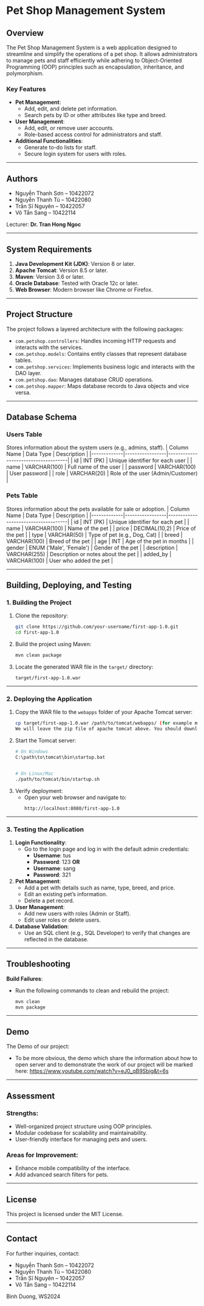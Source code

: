 # **Pet Shop Management System**

## **Overview**
The Pet Shop Management System is a web application designed to streamline and simplify the operations of a pet shop. It allows administrators to manage pets and staff efficiently while adhering to Object-Oriented Programming (OOP) principles such as encapsulation, inheritance, and polymorphism.

### **Key Features**
- **Pet Management**:
  - Add, edit, and delete pet information.
  - Search pets by ID or other attributes like type and breed.
- **User Management**:
  - Add, edit, or remove user accounts.
  - Role-based access control for administrators and staff.
- **Additional Functionalities**:
  - Generate to-do lists for staff.
  - Secure login system for users with roles.

---

## **Authors**
- Nguyễn Thanh Sơn – 10422072
- Nguyễn Thanh Tú – 10422080
- Trần Sĩ Nguyên – 10422057
- Võ Tấn Sang – 10422114

Lecturer: **Dr. Tran Hong Ngoc**

---

## **System Requirements**
1. **Java Development Kit (JDK)**: Version 8 or later.
2. **Apache Tomcat**: Version 8.5 or later.
3. **Maven**: Version 3.6 or later.
4. **Oracle Database**: Tested with Oracle 12c or later.
5. **Web Browser**: Modern browser like Chrome or Firefox.

---

## **Project Structure**
The project follows a layered architecture with the following packages:
- `com.petshop.controllers`: Handles incoming HTTP requests and interacts with the services.
- `com.petshop.models`: Contains entity classes that represent database tables.
- `com.petshop.services`: Implements business logic and interacts with the DAO layer.
- `com.petshop.dao`: Manages database CRUD operations.
- `com.petshop.mapper`: Maps database records to Java objects and vice versa.

---

## **Database Schema**
### **Users Table**
Stores information about the system users (e.g., admins, staff).
| Column Name | Data Type       | Description                         |
|-------------|-----------------|-------------------------------------|
| id          | INT (PK)        | Unique identifier for each user     |
| name        | VARCHAR(100)    | Full name of the user               |
| password    | VARCHAR(100)    | User password                       |
| role        | VARCHAR(20)    | Role of the user (Admin/Customer) |

### **Pets Table**
Stores information about the pets available for sale or adoption.
| Column Name | Data Type       | Description                         |
|-------------|-----------------|-------------------------------------|
| id          | INT (PK)        | Unique identifier for each pet      |
| name        | VARCHAR(100)    | Name of the pet                     |
| price       | DECIMAL(10,2)   | Price of the pet                    |
| type        | VARCHAR(50)     | Type of pet (e.g., Dog, Cat)        |
| breed       | VARCHAR(100)    | Breed of the pet                    |
| age         | INT             | Age of the pet in months            |
| gender      | ENUM ('Male', 'Female') | Gender of the pet               |
| description | VARCHAR(255)    | Description or notes about the pet  |
| added_by    | VARCHAR(100)    | User who added the pet              |

---
## **Building, Deploying, and Testing**

### **1. Building the Project**
1. Clone the repository:
    ```bash
    git clone https://github.com/your-username/first-app-1.0.git
    cd first-app-1.0
    ```
2. Build the project using Maven:
    ```bash
    mvn clean package
    ```
3. Locate the generated WAR file in the `target/` directory:
    ```
    target/first-app-1.0.war
    ```

---

### **2. Deploying the Application**
1. Copy the WAR file to the `webapps` folder of your Apache Tomcat server:
    ```bash
    cp target/first-app-1.0.war /path/to/tomcat/webapps/ (for example mine is : "C:\Users\Admin\Downloads\apache-tomcat-8.5.34")
    We will leave the zip file of apache tomcat above. You should download and extract that file to use
    ```
2. Start the Tomcat server:
    ```bash
    # On Windows
    C:\path\to\tomcat\bin\startup.bat


    # On Linux/Mac
    ./path/to/tomcat/bin/startup.sh
    ```
3. Verify deployment:
    - Open your web browser and navigate to:
      ```
      http://localhost:8080/first-app-1.0
      ```

---

### **3. Testing the Application**
1. **Login Functionality**:
    - Go to the login page and log in with the default admin credentials:
      - **Username**: tus
      - **Password**: 123
        **OR**
      - **Username**: sang
      - **Password**: 321
2. **Pet Management**:
    - Add a pet with details such as name, type, breed, and price.
    - Edit an existing pet’s information.
    - Delete a pet record.
3. **User Management**:
    - Add new users with roles (Admin or Staff).
    - Edit user roles or delete users.
4. **Database Validation**:
    - Use an SQL client (e.g., SQL Developer) to verify that changes are reflected in the database.

---

## **Troubleshooting**

 **Build Failures**:
   - Run the following commands to clean and rebuild the project:
     ```bash
     mvn clean
     mvn package
     ```
---
## **Demo**
The Demo of our project:
- To be more obvious, the demo which share the information about how to open server and to demonstrate the work of our project will be marked here: https://www.youtube.com/watch?v=eJ0_qB9Sbig&t=6s

---

## **Assessment**
### Strengths:
- Well-organized project structure using OOP principles.
- Modular codebase for scalability and maintainability.
- User-friendly interface for managing pets and users.

### Areas for Improvement:
- Enhance mobile compatibility of the interface.
- Add advanced search filters for pets.

---

## **License**
This project is licensed under the MIT License.

---

## **Contact**
For further inquiries, contact:
- Nguyễn Thanh Sơn – 10422072
- Nguyễn Thanh Tú – 10422080
- Trần Sĩ Nguyên – 10422057
- Võ Tấn Sang – 10422114

Binh Duong, WS2024
